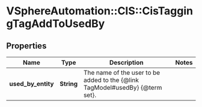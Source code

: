 # VSphereAutomation::CIS::CisTaggingTagAddToUsedBy

## Properties
Name | Type | Description | Notes
------------ | ------------- | ------------- | -------------
**used_by_entity** | **String** | The name of the user to be added to the {@link TagModel#usedBy} {@term set}. | 


